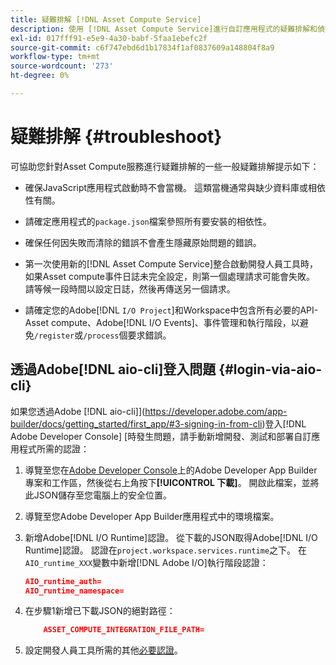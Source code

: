 ```yaml
---
title: 疑難排解 [!DNL Asset Compute Service]
description: 使用 [!DNL Asset Compute Service]進行自訂應用程式的疑難排解和偵錯。
exl-id: 017fff91-e5e9-4a30-babf-5faa1ebefc2f
source-git-commit: c6f747ebd6d1b17834f1af0837609a148804f8a9
workflow-type: tm+mt
source-wordcount: '273'
ht-degree: 0%

---
```


# 疑難排解 {#troubleshoot}

可協助您針對Asset Compute服務進行疑難排解的一些一般疑難排解提示如下：

* 確保JavaScript應用程式啟動時不會當機。 這類當機通常與缺少資料庫或相依性有關。
* 請確定應用程式的`package.json`檔案參照所有要安裝的相依性。
* 確保任何因失敗而清除的錯誤不會產生隱藏原始問題的錯誤。

* 第一次使用新的[!DNL Asset Compute Service]整合啟動開發人員工具時，如果Asset compute事件日誌未完全設定，則第一個處理請求可能會失敗。 請等候一段時間以設定日誌，然後再傳送另一個請求。
* 請確定您的Adobe[!DNL `I/O Project`]和Workspace中包含所有必要的API-Asset compute、Adobe[!DNL I/O Events]、事件管理和執行階段，以避免`/register`或`/process`個要求錯誤。

## 透過Adobe[!DNL aio-cli]登入問題 {#login-via-aio-cli}

如果您透過Adobe [!DNL aio-cli]](https://developer.adobe.com/app-builder/docs/getting_started/first_app/#3-signing-in-from-cli)登入[!DNL Adobe Developer Console] [時發生問題，請手動新增開發、測試和部署自訂應用程式所需的認證：

1. 導覽至您在[Adobe Developer Console](https://developer.adobe.com/console/user/servicesandapis)上的Adobe Developer App Builder專案和工作區，然後從右上角按下&#x200B;**[!UICONTROL 下載]**。 開啟此檔案，並將此JSON儲存至您電腦上的安全位置。

1. 導覽至您Adobe Developer App Builder應用程式中的環境檔案。

1. 新增Adobe[!DNL I/O Runtime]認證。 從下載的JSON取得Adobe[!DNL I/O Runtime]認證。 認證在`project.workspace.services.runtime`之下。 在`AIO_runtime_XXX`變數中新增[!DNL Adobe I/O]執行階段認證：

   ```json
   AIO_runtime_auth=
   AIO_runtime_namespace=
   ```

1. 在步驟1新增已下載JSON的絕對路徑：

   ```json
       ASSET_COMPUTE_INTEGRATION_FILE_PATH=
   ```

1. 設定開發人員工具所需的其他[必要認證](develop-custom-application.md)。

<!-- TBD for later:
Add any best practices for developers in this section:
* Any items to take care of when creating projects.
* Any naming conventions, reserved keywords, etc.?
* Any terms that can become a source of confusion later based on our OOTB naming.

* If required, add limitations for custom applications and spin those off as best practices.
* Do NOT borrow any content from https://git.corp.adobe.com/nui/nui/blob/master/doc/worker_api.md. It is outdated and irrelevant for 3rd party custom applications.
-->

